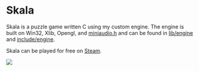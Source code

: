 # Skala

Skala is a puzzle game written C using my custom engine. The engine is built on Win32, Xlib, Opengl, and [miniaudio.h](https://miniaud.io/) and can be found in [lib/engine](./lib/engine/) and [include/engine](./include/engine).

Skala can be played for free on [Steam](https://store.steampowered.com/app/1884990/Skala/).

![]([productionAssets/screenshots/1.jpg](https://cdn.cloudflare.steamstatic.com/steam/apps/1884990/extras/skala-gif.gif?t=1675368774)https://cdn.cloudflare.steamstatic.com/steam/apps/1884990/extras/skala-gif.gif)

